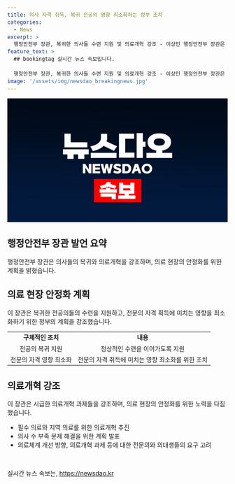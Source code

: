 ```yaml
---
title: 의사 자격 취득, 복귀 전공의 영향 최소화하는 정부 조치
categories:
  - News
excerpt: >
  행정안전부 장관, 복귀한 의사들 수련 지원 및 의료개혁 강조 - 이상민 행정안전부 장관은 전공의 복귀를 촉구하며, 의료 현장의 혼란을 해소하고 실력 있는 의사 양성을 위한 정부의 노력을 강조했다. 또한 의료개혁과 관련하여 지역 의료의 부족 문제와 의료체계 개선을 위한 방향성을 설명하고, 전공의들에게 건설적인 대화를 이끌어내며 의료개혁 방안을 공동으로 구체화해 나가기를 촉구했다.
feature_text: >
  ## bookingtag 실시간 뉴스 속보입니다.

  행정안전부 장관, 복귀한 의사들 수련 지원 및 의료개혁 강조 - 이상민 행정안전부 장관은 전공의 복귀를 촉구하며, 의료 현장의 혼란을 해소하고 실력 있는 의사 양성을 위한 정부의 노력을 강조했다. 또한 의료개혁과 관련하여 지역 의료의 부족 문제와 의료체계 개선을 위한 방향성을 설명하고, 전공의들에게 건설적인 대화를 이끌어내며 의료개혁 방안을 공동으로 구체화해 나가기를 촉구했다.
image: '/assets/img/newsdao_breakingnews.jpg'
---
```


<p><img src="/assets/img/newsdao_breakingnews.jpg" alt="bookingtag 속보" /></p>

<h2 data-ke-size="size26">행정안전부 장관 발언 요약</h2>

<p data-ke-size="size16">행정안전부 장관은 의사들의 복귀와 의료개혁을 강조하며, 의료 현장의 안정화를 위한 계획을 밝혔습니다.</p>

<h2 data-ke-size="size24">의료 현장 안정화 계획</h2>

<p>이 장관은 복귀한 전공의들의 수련을 지원하고, 전문의 자격 획득에 미치는 영향을 최소화하기 위한 정부의 계획을 강조했습니다.</p>

<table>
    <tr>
        <td style="text-align: center; height: 17px;"><b>구체적인 조치</b></td>
        <td style="text-align: center; height: 17px;"><b>내용</b></td>
    </tr>
    <tr>
        <td style="text-align: center; height: 17px;">전공의 복귀 지원</td>
        <td style="text-align: center; height: 17px;">정상적인 수련을 이어가도록 지원</td>
    </tr>
    <tr>
        <td style="text-align: center; height: 17px;">전문의 자격 영향 최소화</td>
        <td style="text-align: center; height: 17px;">전문의 자격 취득에 미치는 영향 최소화를 위한 조치</td>
    </tr>
</table>

<h2 data-ke-size="size24">의료개혁 강조</h2>

<p>이 장관은 시급한 의료개혁 과제들을 강조하며, 의료 현장의 안정화를 위한 노력을 다짐했습니다.</p>

<ul>
    <li>필수 의료와 지역 의료를 위한 의료개혁 추진</li>
    <li>의사 수 부족 문제 해결을 위한 계획 발표</li>
    <li>의료체계 개선 방향, 의료개혁 과제 등에 대한 전문의와 의대생들의 요구 고려</li>
</ul>

<p data-ke-size="size16">&nbsp;</p>
실시간 뉴스 속보는, <a href="https://newsdao.kr" rel="dofollow">https://newsdao.kr</a>


